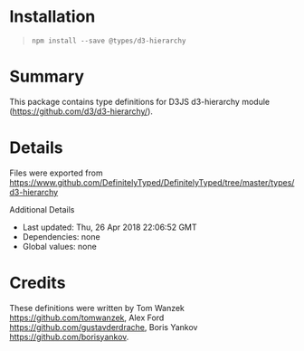 # Installation
> `npm install --save @types/d3-hierarchy`

# Summary
This package contains type definitions for D3JS d3-hierarchy module (https://github.com/d3/d3-hierarchy/).

# Details
Files were exported from https://www.github.com/DefinitelyTyped/DefinitelyTyped/tree/master/types/d3-hierarchy

Additional Details
 * Last updated: Thu, 26 Apr 2018 22:06:52 GMT
 * Dependencies: none
 * Global values: none

# Credits
These definitions were written by Tom Wanzek <https://github.com/tomwanzek>, Alex Ford <https://github.com/gustavderdrache>, Boris Yankov <https://github.com/borisyankov>.
